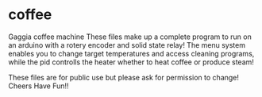 # coffee
Gaggia coffee machine
These files make up a complete program to run on an arduino with a rotery encoder and solid state relay!
The menu system enables you to change target temperatures and access cleaning programs, while the pid controlls the heater 
whether to heat coffee or produce steam!

These files are for public use but please ask for permission to change!
Cheers Have Fun!!
